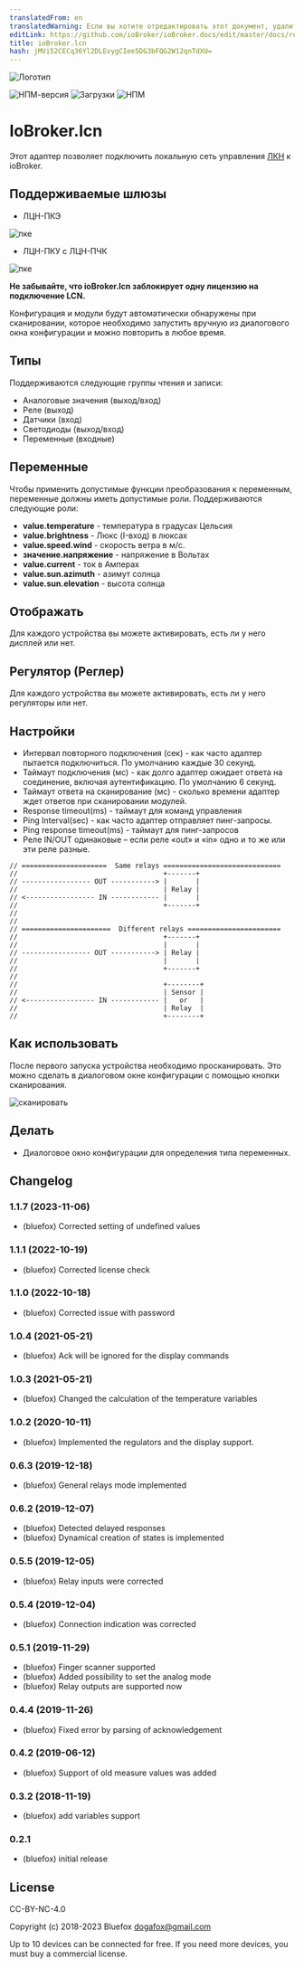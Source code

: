 ```yaml
---
translatedFrom: en
translatedWarning: Если вы хотите отредактировать этот документ, удалите поле «translatedFrom», в противном случае этот документ будет снова автоматически переведен
editLink: https://github.com/ioBroker/ioBroker.docs/edit/master/docs/ru/adapterref/iobroker.lcn/README.md
title: ioBroker.lcn
hash: jMVi52CECq36Yl2DLEvygCIee5DG3bFQG2W12qnTdXU=
---
```

![Логотип](../../../en/adapterref/iobroker.lcn/admin/lcn.png)

![НПМ-версия](http://img.shields.io/npm/v/iobroker.lcn.svg)
![Загрузки](https://img.shields.io/npm/dm/iobroker.lcn.svg)
![НПМ](https://nodei.co/npm/iobroker.lcn.png?downloads=true)

# IoBroker.lcn
Этот адаптер позволяет подключить локальную сеть управления [ЛКН](https://www.lcn.eu/) к ioBroker.

## Поддерживаемые шлюзы
- ЛЦН-ПКЭ

![пке](../../../en/adapterref/iobroker.lcn/img/lcn-pke.png)

- ЛЦН-ПКУ с ЛЦН-ПЧК

![пке](../../../en/adapterref/iobroker.lcn/img/lcn-pku.png)

**Не забывайте, что ioBroker.lcn заблокирует одну лицензию на подключение LCN.**

Конфигурация и модули будут автоматически обнаружены при сканировании, которое необходимо запустить вручную из диалогового окна конфигурации и можно повторить в любое время.

## Типы
Поддерживаются следующие группы чтения и записи:

- Аналоговые значения (выход/вход)
- Реле (выход)
- Датчики (вход)
- Светодиоды (выход/вход)
- Переменные (входные)

## Переменные
Чтобы применить допустимые функции преобразования к переменным, переменные должны иметь допустимые роли. Поддерживаются следующие роли:

- **value.temperature** - температура в градусах Цельсия
- **value.brightness** - Люкс (I-вход) в люксах
- **value.speed.wind** - скорость ветра в м/с.
- **значение.напряжение** - напряжение в Вольтах
- **value.current** - ток в Амперах
- **value.sun.azimuth** - азимут солнца
- **value.sun.elevation** - высота солнца

## Отображать
Для каждого устройства вы можете активировать, есть ли у него дисплей или нет.

## Регулятор (Реглер)
Для каждого устройства вы можете активировать, есть ли у него регуляторы или нет.

## Настройки
- Интервал повторного подключения (сек) - как часто адаптер пытается подключиться. По умолчанию каждые 30 секунд.
- Таймаут подключения (мс) - как долго адаптер ожидает ответа на соединение, включая аутентификацию. По умолчанию 6 секунд.
- Таймаут ответа на сканирование (мс) - сколько времени адаптер ждет ответов при сканировании модулей.
- Response timeout(ms) - таймаут для команд управления
- Ping Interval(sec) - как часто адаптер отправляет пинг-запросы.
- Ping response timeout(ms) - таймаут для пинг-запросов
- Реле IN/OUT одинаковые – если реле «out» и «in» одно и то же или эти реле разные.

```
// =====================  Same relays =============================
//                                    +-------+
// ----------------- OUT -----------> |       |
//                                    | Relay |
// <----------------- IN ------------ |       |
//                                    +-------+
//
//
// ======================  Different relays =======================
//                                    +-------+
//                                    |       |
// ----------------- OUT -----------> | Relay |
//                                    |       |
//                                    +-------+
//
//                                    +--------+
//                                    | Sensor |
// <----------------- IN ------------ |   or   |
//                                    | Relay  |
//                                    +--------+
```

## Как использовать
После первого запуска устройства необходимо просканировать. Это можно сделать в диалоговом окне конфигурации с помощью кнопки сканирования.

![сканировать](../../../en/adapterref/iobroker.lcn/img/scanButton.png)

## Делать
- Диалоговое окно конфигурации для определения типа переменных.

<!-- Заполнитель следующей версии (в начале строки):

### **РАБОТА В ПРОГРЕССЕ** -->

## Changelog
### 1.1.7 (2023-11-06)
* (bluefox) Corrected setting of undefined values

### 1.1.1 (2022-10-19)
* (bluefox) Corrected license check

### 1.1.0 (2022-10-18)
* (bluefox) Corrected issue with password

### 1.0.4 (2021-05-21)
* (bluefox) Ack will be ignored for the display commands

### 1.0.3 (2021-05-21)
* (bluefox) Changed the calculation of the temperature variables

### 1.0.2 (2020-10-11)
* (bluefox) Implemented the regulators and the display support.

### 0.6.3 (2019-12-18)
* (bluefox) General relays mode implemented

### 0.6.2 (2019-12-07)
* (bluefox) Detected delayed responses
* (bluefox) Dynamical creation of states is implemented

### 0.5.5 (2019-12-05)
* (bluefox) Relay inputs were corrected

### 0.5.4 (2019-12-04)
* (bluefox) Connection indication was corrected

### 0.5.1 (2019-11-29)
* (bluefox) Finger scanner supported
* (bluefox) Added possibility to set the analog mode
* (bluefox) Relay outputs are supported now

### 0.4.4 (2019-11-26)
* (bluefox) Fixed error by parsing of acknowledgement

### 0.4.2 (2019-06-12)
* (bluefox) Support of old measure values was added

### 0.3.2 (2018-11-19)
* (bluefox) add variables support

### 0.2.1
* (bluefox) initial release

## License
CC-BY-NC-4.0

Copyright (c) 2018-2023 Bluefox <dogafox@gmail.com>

Up to 10 devices can be connected for free. If you need more devices, you must buy a commercial license.
